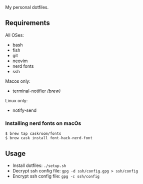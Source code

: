 My personal dotfiles.


## Requirements

All OSes:

* bash
* fish
* git
* neovim
* nerd fonts
* ssh

Macos only:

* terminal-notifier *(brew)*

Linux only:

* notify-send

### Installing nerd fonts on macOs
```
$ brew tap caskroom/fonts
$ brew cask install font-hack-nerd-font
```

## Usage

* Install dotfiles: `./setup.sh`
* Decrypt ssh config file: `gpg -d ssh/config.gpg > ssh/config`
* Encrypt ssh config file: `gpg -c ssh/config`

